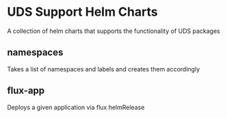 # UDS Support Helm Charts

A collection of helm charts that supports the functionality of UDS packages

## namespaces

Takes a list of namespaces and labels and creates them accordingly

## flux-app

Deploys a given application via flux helmRelease